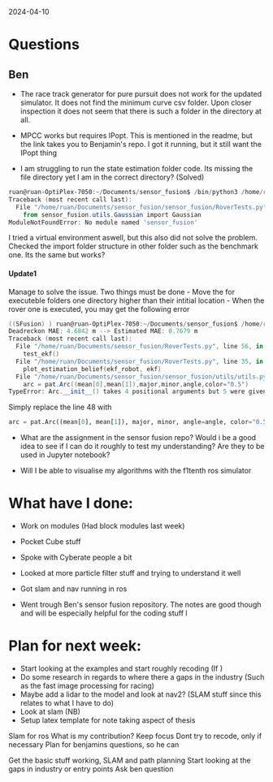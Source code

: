 2024-04-10
# Questions
## Ben
- The race track generator for pure pursuit does not work for the updated simulator. It does not find the minimum curve csv folder. Upon closer inspection it does not seem that there is such a folder in the directory at all.

- MPCC works but requires IPopt. This is mentioned in the readme, but the link takes you to Benjamin's repo. I got it running, but it still want the IPopt thing

- I am struggling to run the state estimation folder code. Its missing the file directory yet I am in the correct directory? (Solved)
```powershell
ruan@ruan-OptiPlex-7050:~/Documents/sensor_fusion$ /bin/python3 /home/ruan/Documents/sensor_fusion/sensor_fusion/RoverTests.py
Traceback (most recent call last):
  File "/home/ruan/Documents/sensor_fusion/sensor_fusion/RoverTests.py", line 2, in <module>
    from sensor_fusion.utils.Gaussian import Gaussian
ModuleNotFoundError: No module named 'sensor_fusion'
```
I tried a virtual environment aswell, but this also did not solve the problem.
Checked the import folder structure in other folder such as the benchmark one. Its the same but works?
#### Update1 
Manage to solve the issue. Two things must be done
	- Move the for executeble folders one directory higher than their intitial location
	- When the rover one is executed, you may get the following error
```powershell
((SFusion) ) ruan@ruan-OptiPlex-7050:~/Documents/sensor_fusion$ /home/ruan/Documents/sensor_fusion/SFusion/bin/python /home/ruan/Documents/sensor_fusion/RoverTests.py
Deadreckon MAE: 4.6842 m --> Estimated MAE: 0.7679 m
Traceback (most recent call last):
  File "/home/ruan/Documents/sensor_fusion/RoverTests.py", line 56, in <module>
    test_ekf()
  File "/home/ruan/Documents/sensor_fusion/RoverTests.py", line 35, in test_ekf
    plot_estimation_belief(ekf_robot, ekf)
  File "/home/ruan/Documents/sensor_fusion/sensor_fusion/utils/utils.py", line 48, in plot_estimation_belief
    arc = pat.Arc((mean[0],mean[1]),major,minor,angle,color="0.5")
TypeError: Arc.__init__() takes 4 positional arguments but 5 were given
```
Simply replace the line 48 with
```python
arc = pat.Arc((mean[0], mean[1]), major, minor, angle=angle, color="0.5")
```

- What are the assignment in the sensor fusion repo? Would i be a good idea to see if I can do it roughly to test my understanding? Are they to be used in Jupyter notebook?

- Will I be able to visualise my algorithms with the f1tenth ros simulator  

# What have I done:
- Work on modules (Had block modules last week)
- Pocket Cube stuff
- Spoke with Cyberate people a bit
- Looked at more particle filter stuff and trying to understand it well
- Got slam and nav running in ros

- Went trough Ben's sensor fusion repository. The notes are good though and will be especially helpful for the coding stuff l

# Plan for next week:
- Start looking at the examples and start roughly recoding (If )
 - Do some research in regards to where there a gaps in the industry (Such as the fast image processing for racing)
 - Maybe add a lidar to the model and look at nav2? (SLAM stuff since this relates to what I have to do)
 - Look at slam (NB)
 - Setup latex template for note taking aspect of thesis

Slam for ros
What is my contribution? Keep focus
Dont try to recode, only if necessary
Plan for benjamins questions, so he can 

Get the basic stuff working, SLAM and path planning
Start looking at the gaps in industry or entry points
Ask ben question

